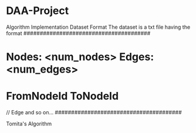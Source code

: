 # DAA-Project
Algorithm Implementation
Dataset Format
The dataset is a txt file having the format
#######################################
# Nodes: <num_nodes> Edges: <num_edges>
# FromNodeId	ToNodeId
<Vertex1>  <Vertex2> // Edge
and so on...
#######################################

Tomita's Algorithm
